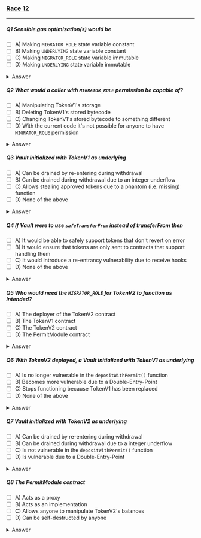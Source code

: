 ### [Race 12](https://ventral.digital/posts/2022/12/6/race-12-of-the-secureum-bootcamp-epoch)

---

##### Q1 Sensible gas optimization(s) would be
- [ ] A) Making `MIGRATOR_ROLE` state variable constant 
- [ ] B) Making `UNDERLYING` state variable constant 
- [ ] C) Making `MIGRATOR_ROLE` state variable immutable 
- [ ] D) Making `UNDERLYING` state variable immutable
<details>
<summary>Answer</summary>
A,D
<p>
While MIGRATOR_ROLE can be made both constant or immutable, using constant makes the most sense since the value is known during compile time.<br>
UNDERLYING on the other hand can only be immutable since the value is passed in during the contract's construction.
</p>
</details> 

##### Q2 What would a caller with `MIGRATOR_ROLE` permission be capable of? 
- [ ] A) Manipulating TokenV1's storage 
- [ ] B) Deleting TokenV1's stored bytecode 
- [ ] C) Changing TokenV1's stored bytecode to something different 
- [ ] D) With the current code it's not possible for anyone to have `MIGRATOR_ROLE` permission
<details>
<summary>Answer</summary>
A,B
<p>
A contract that was given the MIGRATOR_ROLE will be capable of triggering TokenV1's fallback function which will delegate-call them back. During this delegate-call, the contract will be capable of manipulating storage as well as self-destructing TokenV1.<br>
Replacing the bytecode would only be possible if TokenV1 was deployed via CREATE2, allowing for a redeployment at the same address with a different bytecode.<br>
The public grantRole() function is inherited from AccessControl and allows callers with DEFAULT_ADMIN_ROLE to grant the MIGRATOR_ROLE to any address.
</p>
</details> 

##### Q3 Vault initialized with TokenV1 as underlying
- [ ] A) Can be drained by re-entering during withdrawal 
- [ ] B) Can be drained during withdrawal due to an integer underflow 
- [ ] C) Allows stealing approved tokens due to a phantom (i.e. missing) function 
- [ ] D) None of the above
<details>
<summary>Answer</summary>
C
<p>
A Vault initialized with TokenV1 offers no opportunity to re-enter although the Checks-Effects-Interactions pattern is not being followed. For this to be exploitable the underlying token itself must either be malicious or implement something akin to receive-hooks like ERC-777.<br>
The fact that a Solidity version >0.8.0 is used without any unchecked blocks should prevent any integer over or underflows from happening.<br>
The depositWithPermit() function is relying on the call to TokenV1's permit() method to revert if it's not implemented or the provided signature is invalid. However, TokenV1's fallback() function will make any calls to permit() succeed, making permit() a "phantom function". With any calls succeeding an attacker would be able to make deposits using the allowances of other users without the need for a valid signature.
</p>
</details> 

##### Q4 If Vault were to use `safeTransferFrom` instead of transferFrom then
- [ ] A) It would be able to safely support tokens that don't revert on error 
- [ ] B) It would ensure that tokens are only sent to contracts that support handling them 
- [ ] C) It would introduce a re-entrancy vulnerability due to receive hooks 
- [ ] D) None of the above
<details>
<summary>Answer</summary>
A
<p>
The way Vault is currently implemented, its deployer needs to be careful to not use a token as underlying that returns success booleans instead of reverting on error. Using the SafeERC20 library would add the saveTranserFrom() function and allow both kinds of token implementations to be used.<br>
Answers B and C talk about the "save" methods of NFT standards such as ERC721. These would check whether a receiving contract declares supporting them and would also offer an opportunity for re-entrancy via the onERC721Received() hook.
</p>
</details> 

##### Q5 Who would need the `MIGRATOR_ROLE` for TokenV2 to function as intended?
- [ ] A) The deployer of the TokenV2 contract 
- [ ] B) The TokenV1 contract 
- [ ] C) The TokenV2 contract 
- [ ] D) The PermitModule contract
<details>
<summary>Answer</summary>
C
<p>
The deployer of TokenV2 would need DEFAULT_ADMIN_ROLE for granting it the MIGRATOR_ROLE.<br>
TokenV2 is the only contract that requires the role since it needs to (ab)use TokenV1's fallback function trigger a delegate-call to the PermitModule's contract.
</p>
</details> 

##### Q6 With TokenV2 deployed, a Vault initialized with TokenV1 as underlying
- [ ] A) Is no longer vulnerable in the `depositWithPermit()` function 
- [ ] B) Becomes more vulnerable due to a Double-Entry-Point 
- [ ] C) Stops functioning because TokenV1 has been replaced 
- [ ] D) None of the above
<details>
<summary>Answer</summary>
B
<p>
A Vault initialized with TokenV1 will always be vulnerable in the depositWithPermit() function. A new Vault would need to start using TokenV2 for the depositWithPermit() function to no longer be vulnerable to the permit()-phantom.<br>
TokenV2 now acts as a Double-Entry-Point for TokenV1 (and vice versa). This can be exploited via the sweep() function which allows rescuing any stuck tokens as long as they are not the underlying token. Sweeping TokenV2 on a Vault using TokenV1 would effectively drain the Vault.
</p>
</details> 

##### Q7 Vault initialized with TokenV2 as underlying
- [ ] A) Can be drained by re-entering during withdrawal 
- [ ] B) Can be drained during withdrawal due to a integer underflow 
- [ ] C) Is not vulnerable in the `depositWithPermit()` function 
- [ ] D) Is vulnerable due to a Double-Entry-Point
<details>
<summary>Answer</summary>
C,D
<p>
Answers A and B haven't changed from Question 3 with the introduction of TokenV2.<br>
In TokenV2 calling the permit() function will no longer call the fallback but its actual implementation from ERC20Permit. Therefore a Vault with TokenV2 will no longer be vulnerable to the permit()-phantom.<br>
TokenV1 acts as a Double-Entry-Point for TokenV2 (and vice versa). This can be exploited via the sweep() function which allows rescuing any stuck tokens as long as they are not the underlying token. Sweeping TokenV1 on a Vault using TokenV2 would effectively drain the Vault.<br>
</p>
</details> 

##### Q8 The PermitModule contract
- [ ] A) Acts as a proxy 
- [ ] B) Acts as an implementation 
- [ ] C) Allows anyone to manipulate TokenV2's balances 
- [ ] D) Can be self-destructed by anyone
<details>
<summary>Answer</summary>
B,D
<p>
TokenV2 will forward delegate-calls made from TokenV2 to the PermitModule contract. Effectively TokenV2 abuses the migration logic in TokenV1 turning it into a proxy while PermitModule acts like the implementation.<br>
The way that Context's _msgSender() function has been overridden, it allows any caller to arbitrarily set what is expected to be the msg.sender. By crafting a call with TokenV1's address appended they will gain the DEFAULT_ADMIN_ROLE. With that, they can grant themselves the MIGRATOR_ROLE and make PermitModule delegate-call back. Since all token balances are stored at TokenV1's address this will not allow for a manipulation of any real balances. But it would allow delegate-calling to a contract that'll execute a self-destruct.<br>
</p>
</details> 